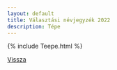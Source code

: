 ```yaml
---
layout: default
title: Választási névjegyzék 2022
description: Tépe
---
```


{% include Teepe.html %}

[Vissza](./)